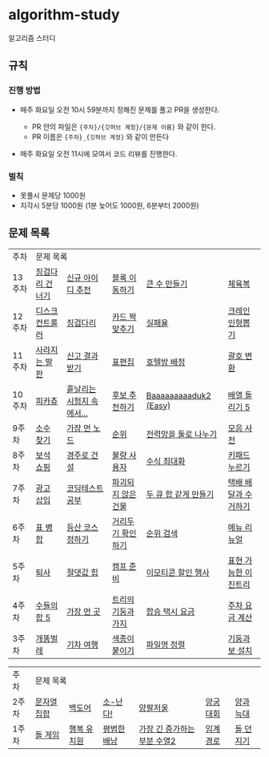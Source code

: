 # algorithm-study

알고리즘 스터디

## 규칙

### 진행 방법

- 매주 화요일 오전 10시 59분까지 정해진 문제를 풀고 PR을 생성한다.
  - PR 안의 파일은 `{주차}/{깃허브 계정}/{문제 이름}` 와 같이 한다.
  - PR 이름은 `{주차}_{깃허브 계정}` 와 같이 만든다


- 매주 화요일 오전 11시에 모여서 코드 리뷰를 진행한다.

### 벌칙

- 못풀시 문제당 1000원
- 지각시 5분당 1000원 (1분 늦어도 1000원, 6분부터 2000원)

## 문제 목록

<table>
  <tr>
    <td>주차</td>
    <td colspan="5">문제 목록</td>
  </tr>
<!--   <tr>
    <td>주차</td></td>
    <td><a href=""></a></td>
    <td><a href=""></a></td>
    <td><a href=""></a></td>
    <td><a href=""></a></td>
    <td><a href=""></a></td>
  </tr> -->
  <tr>
    <td>13주차</td></td>
    <td><a href="https://school.programmers.co.kr/learn/courses/30/lessons/64062">징검다리 건너기</a></td>
    <td><a href="https://school.programmers.co.kr/learn/courses/30/lessons/72410">신규 아이디 추천</a></td>
    <td><a href="https://school.programmers.co.kr/learn/courses/30/lessons/60063">블록 이동하기</a></td>
    <td><a href="https://school.programmers.co.kr/learn/courses/30/lessons/42883">큰 수 만들기</a></td>
    <td><a href="https://school.programmers.co.kr/learn/courses/30/lessons/42862">체육복</a></td>
  </tr>
  <tr>
    <td>12주차</td></td>
    <td><a href="https://school.programmers.co.kr/learn/courses/30/lessons/42627">디스크 컨트롤러</a></td>
    <td><a href="https://school.programmers.co.kr/learn/courses/30/lessons/43236">징검다리</a></td>
    <td><a href="https://school.programmers.co.kr/learn/courses/30/lessons/72415">카드 짝 맞추기</a></td>
    <td><a href="https://school.programmers.co.kr/learn/courses/30/lessons/42889">실패율</a></td>
    <td><a href="https://school.programmers.co.kr/learn/courses/30/lessons/64061">크레인 인형뽑기</a></td>
  </tr>
  <tr>
    <td>11주차</td></td>
    <td><a href="https://school.programmers.co.kr/learn/courses/30/lessons/92345">사라지는 발판</a></td>
    <td><a href="https://school.programmers.co.kr/learn/courses/30/lessons/92334">신고 결과 받기</a></td>
    <td><a href="https://school.programmers.co.kr/learn/courses/30/lessons/81303">표편집</a></td>
    <td><a href="https://school.programmers.co.kr/learn/courses/30/lessons/64063">호텔방 배정</a></td>
    <td><a href="https://school.programmers.co.kr/learn/courses/30/lessons/60058">괄호 변환</a></td>
  </tr>
  <tr>
    <td>10주차</td></td>
    <td><a href="https://www.acmicpc.net/problem/14405">피카츄</a></td>
    <td><a href="https://www.acmicpc.net/problem/17951">흩날리는 시험지 속에서...</a></td>
    <td><a href="https://www.acmicpc.net/problem/1713">후보 추천하기</td>
    <td><a href="https://www.acmicpc.net/problem/16988">Baaaaaaaaaduk2 (Easy)</a></td>
    <td><a href="https://www.acmicpc.net/problem/17470">배열 돌리기 5</a></td>
  </tr>
  <tr>
    <td>9주차</td></td>
    <td><a href="https://school.programmers.co.kr/learn/courses/30/lessons/42839">소수 찾기</a></td>
    <td><a href="https://school.programmers.co.kr/learn/courses/30/lessons/49189">가장 먼 노드</a></td>
    <td><a href="https://school.programmers.co.kr/learn/courses/30/lessons/49191">순위</a></td>
    <td><a href="https://school.programmers.co.kr/learn/courses/30/lessons/86971">전력망을 둘로 나누기</a></td>
    <td><a href="https://school.programmers.co.kr/learn/courses/30/lessons/84512">모음 사전</a></td>
  </tr>
  <tr>
    <td>8주차</td></td>
    <td><a href="https://school.programmers.co.kr/learn/courses/30/lessons/67258">보석 쇼핑</a></td>
    <td><a href="https://school.programmers.co.kr/learn/courses/30/lessons/67259">경주로 건설</a></td>
    <td><a href="https://school.programmers.co.kr/learn/courses/30/lessons/64064">불량 사용자</a></td>
    <td><a href="https://school.programmers.co.kr/learn/courses/30/lessons/67257">수식 최대화</a></td>
    <td><a href="https://school.programmers.co.kr/learn/courses/30/lessons/67256">키패드 누르기</a></td>
  </tr>
  <tr>
    <td>7주차</td></td>
    <td><a href="https://school.programmers.co.kr/learn/courses/30/lessons/72414">광고 삽입</a></td>
    <td><a href="https://school.programmers.co.kr/learn/courses/30/lessons/118668">코딩테스트 공부</a></td>
    <td><a href="https://school.programmers.co.kr/learn/courses/30/lessons/92344">파괴되지 않은 건물</a></td>
    <td><a href="https://school.programmers.co.kr/learn/courses/30/lessons/118667">두 큐 합 같게 만들기</a></td>
    <td><a href="https://school.programmers.co.kr/learn/courses/30/lessons/150369">택배 배달과 수거하기</a></td>
  </tr>
  <tr>
    <td>6주차</td></td>
    <td><a href="https://school.programmers.co.kr/learn/courses/30/lessons/150366">표 병합</a></td>
    <td><a href="https://school.programmers.co.kr/learn/courses/30/lessons/118669">등산 코스 정하기</a></td>
    <td><a href="https://school.programmers.co.kr/learn/courses/30/lessons/81302">거리두기 확인하기</a></td>
    <td><a href="https://school.programmers.co.kr/learn/courses/30/lessons/72412">순위 검색</a></td>
    <td><a href="https://school.programmers.co.kr/learn/courses/30/lessons/72411">메뉴 리뉴얼</a></td>
  </tr>
  <tr>
    <td>5주차</td></td>
    <td><a href="https://www.acmicpc.net/problem/14501">퇴사</a></td>
    <td><a href="https://www.acmicpc.net/problem/11286">절댓값 힙</a></td>
    <td><a href="https://www.acmicpc.net/problem/16938">캠프 준비</a></td>
    <td><a href="https://school.programmers.co.kr/learn/courses/30/lessons/150368">이모티콘 할인 행사</a></td>
    <td><a href="https://school.programmers.co.kr/learn/courses/30/lessons/150367">표현 가능한 이진트리</a></td>
  </tr>
  <tr>
    <td>4주차</td></td>
    <td><a href="https://www.acmicpc.net/problem/2018">수들의 합 5</a></td>
    <td><a href="https://www.acmicpc.net/problem/22865">가장 먼 곳</a></td>
    <td><a href="https://www.acmicpc.net/problem/20924">트리의 기둥과 가지</a></td>
    <td><a href="https://school.programmers.co.kr/learn/courses/30/lessons/72413">합승 택시 요금</a></td>
    <td><a href="https://school.programmers.co.kr/learn/courses/30/lessons/92341">주차 요금 계산</a></td>
  </tr>
  <tr>
    <td>3주차</td></td>
    <td><a href="https://www.acmicpc.net/problem/3020">개똥벌레</a></td>
    <td><a href="https://www.acmicpc.net/problem/10713">기차 여행</a></td>
    <td><a href="https://www.acmicpc.net/problem/17136">색종이 붙이기</a></td>
    <td><a href="https://school.programmers.co.kr/learn/courses/30/lessons/17686">파일명 정렬</a></td>
    <td><a href="https://school.programmers.co.kr/learn/courses/30/lessons/60061">기둥과 보 설치</a></td>
  </tr>
</table>


<table>
  <tr>
    <td>주차</td>
    <td colspan="6">문제 목록</td>
  </tr>
  <tr>
    <td>2주차</td></td>
    <td><a href="https://www.acmicpc.net/problem/14425">문자열 집합</a></td>
    <td><a href="https://www.acmicpc.net/problem/17396">백도어</a></td>
    <td><a href="https://www.acmicpc.net/problem/19699">소-난다!</a></td>
    <td><a href="https://www.acmicpc.net/problem/2629">양팔저울</a></td>
    <td><a href="https://school.programmers.co.kr/learn/courses/30/lessons/92342">양궁대회</a></td>
    <td><a href="https://school.programmers.co.kr/learn/courses/30/lessons/92343">양과 늑대</a></td>
  </tr>  
  <tr>
    <td>1주차</td></td>
    <td><a href="https://www.acmicpc.net/problem/9655">돌 게임</a></td>
    <td><a href="https://www.acmicpc.net/problem/13164">행복 유치원</a></td>
    <td><a href="https://www.acmicpc.net/problem/12865">평범한 배낭</a></td>
    <td><a href="https://www.acmicpc.net/problem/12015">가장 긴 증가하는 부분 수열2</a></td>
    <td><a href="https://www.acmicpc.net/problem/1948">임계 경로</a></td>
    <td><a href="https://www.acmicpc.net/problem/3025">돌 던지기 </a></td>
  </tr>
</table>

